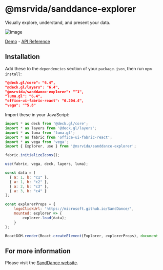 # @msrvida/sanddance-explorer

Visually explore, understand, and present your data.

![image](https://user-images.githubusercontent.com/11507384/54243089-591fcf80-44e4-11e9-851e-5ff4a262ccfd.png)


[Demo](https://microsoft.github.io/SandDance/app) - [API Reference](https://microsoft.github.io/SandDance/docs/sanddance-explorer/v2/api)

## Installation

Add these to the `dependencies` section of your `package.json`, then run `npm install`:

```json
"@deck.gl/core": "6.4",
"@deck.gl/layers": "6.4",
"@msrvida/sanddance-explorer": "^1",
"luma.gl": "6.4",
"office-ui-fabric-react": "6.204.4",
"vega": "^5.8"
```

Import these in your JavaScript:

```js
import * as deck from '@deck.gl/core';
import * as layers from '@deck.gl/layers';
import * as luma from 'luma.gl';
import * as fabric from 'office-ui-fabric-react';
import * as vega from 'vega';
import { Explorer, use } from '@msrvida/sanddance-explorer';

fabric.initializeIcons();

use(fabric, vega, deck, layers, luma);

const data = [
  { a: 1, b: "c1" },
  { a: 1, b: "c2" },
  { a: 2, b: "c3" },
  { a: 3, b: "c4" }
];

const explorerProps = {
    logoClickUrl: 'https://microsoft.github.io/SandDance/',
    mounted: explorer => {
        explorer.load(data);
    }
};

ReactDOM.render(React.createElement(Explorer, explorerProps), document.getElementById('app'));
```

## For more information
Please visit the [SandDance website](https://microsoft.github.io/SandDance/).

